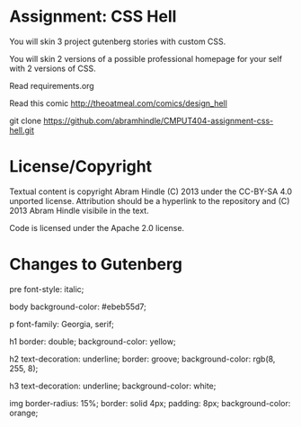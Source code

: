 Assignment: CSS Hell
====================

You will skin 3 project gutenberg stories with custom CSS.

You will skin 2 versions of a possible professional homepage for your
self with 2 versions of CSS.

Read requirements.org

Read this comic http://theoatmeal.com/comics/design_hell

git clone https://github.com/abramhindle/CMPUT404-assignment-css-hell.git

License/Copyright
=================

Textual content is copyright Abram Hindle (C) 2013 under the CC-BY-SA
4.0 unported license. Attribution should be a hyperlink to the
repository and (C) 2013 Abram Hindle visibile in the text.

Code is licensed under the Apache 2.0 license.

Changes to Gutenberg
=================

pre font-style: italic;

body background-color: #ebeb55d7;

p font-family: Georgia, serif;

h1 border: double; background-color: yellow;

h2 text-decoration: underline; border: groove; background-color: rgb(8, 255, 8);

h3 text-decoration: underline; background-color: white;

img border-radius: 15%; border: solid 4px; padding: 8px; background-color: orange;



